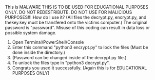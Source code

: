 This is MALWARE THIS IS TO BE USED FOR EDUCATIONAL PURPOSES ONLY. DO NOT REDESTRIBUTE. DO NOT USE FOR MALICIOUS PURPOSES!!!
How do I use it? (All files the decrypt.py, encrypt.py, and thekey.key must be transfered onto the victims computer.) The original password is "password". Misuse of this coding can result  in data loss or possible system damage.

1. Open Terminal/PowerShell/Console
2. Enter this command "python3 encrypt.py" to lock the files (Must be done inside the directory.)
3. (Password can be changed inside of the decrypt.py file.)
4. To unlock the files type in "python3 decrypt.py".
5. Congrats you used it successfully. (Again this is for EDUCATIONAL PURPOSES ONLY)
